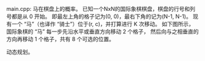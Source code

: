 main.cpp:
马在棋盘上的概率。
已知一个NxN的国际象棋棋盘，棋盘的行号和列号都是从 0 开始。
即最左上角的格子记为(0, 0)，最右下角的记为(N-1, N-1)。
现有一个 “马”（也译作 “骑士”）位于(r, c)，并打算进行 K 次移动。
如下图所示，国际象棋的 “马” 每一步先沿水平或垂直方向移动 2 个格子，
然后向与之相垂直的方向再移动 1 个格子，共有 8 个可选的位置。

动态规划。
